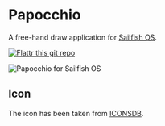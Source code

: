 # Papocchio
A free-hand draw application for [Sailfish OS](https://sailfishos.org).

[![Flattr this git repo](http://api.flattr.com/button/flattr-badge-large.png)](https://flattr.com/submit/auto?user_id=ilpianista&url=https://gitlab.com/ilpianista/Papocchio&title=Papocchio&language=&tags=jolla&category=software)

![Papocchio for Sailfish OS](https://gitlab.com/ilpianista/harbour-Papocchio/blob/3643d90e21de3cd8b6bcfdb97eaca8c97f35bdff/screenshots/papocchio.jpg)

## Icon
The icon has been taken from [ICONSDB](http://www.iconsdb.com/royal-blue-icons/edit-5-icon.html).